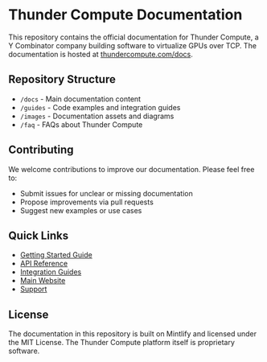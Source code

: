 # Thunder Compute Documentation

This repository contains the official documentation for Thunder Compute, a Y Combinator company building software to virtualize GPUs over TCP. The documentation is hosted at [thundercompute.com/docs](https://thundercompute.com/docs).

## Repository Structure

- `/docs` - Main documentation content
- `/guides` - Code examples and integration guides
- `/images` - Documentation assets and diagrams
- `/faq` - FAQs about Thunder Compute

## Contributing

We welcome contributions to improve our documentation. Please feel free to:
- Submit issues for unclear or missing documentation
- Propose improvements via pull requests
- Suggest new examples or use cases

## Quick Links

- [Getting Started Guide](./docs/quickstart.md)
- [API Reference](./docs/api/reference.md)
- [Integration Guides](./docs/guides/)
- [Main Website](https://thundercompute.com)
- [Support](https://thundercompute.com/support)

## License

The documentation in this repository is built on Mintlify and licensed under the MIT License. The Thunder Compute platform itself is proprietary software.
